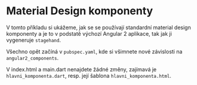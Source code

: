 # Material Design komponenty

V tomto příkladu si ukážeme, jak se se používají standardní
material design komponenty a je to v podstatě výchozí
Angular 2 aplikace, tak jak ji vygeneruje `stagehand`.

Všechno opět začíná v `pubspec.yaml`, kde si všimnete nové závislosti
na `angular2_components`.

V index.html a main.dart nenajdete žádné změny, zajímavá je `hlavni_komponenta.dart`,
resp. její šablona `hlavni_komponenta.html`.


